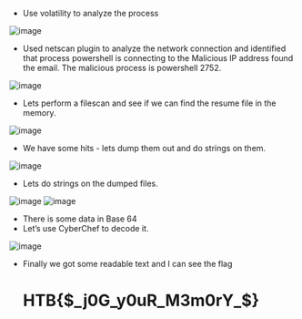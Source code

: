 - Use volatility to analyze the process

![image](https://user-images.githubusercontent.com/111954330/200497107-b5e5a145-b1c8-42aa-b5ba-acf8da90cdd3.png)

- Used netscan plugin to analyze the network connection and identified that process powershell is connecting to the Malicious IP address found the email. The malicious process is powershell 2752.

![image](https://user-images.githubusercontent.com/111954330/200497199-f8f56c48-7564-4de0-9440-ae398af45b02.png)

- Lets perform a filescan and see if we can find the resume file in the memory.

![image](https://user-images.githubusercontent.com/111954330/200497244-7753d899-efd1-4245-87af-10386b0b01a2.png)

- We have some hits - lets dump them out and do strings on them.

![image](https://user-images.githubusercontent.com/111954330/200497269-63552f8a-cfaf-4176-b64c-3980245c58c8.png)

- Lets do strings on the dumped files.

![image](https://user-images.githubusercontent.com/111954330/200497311-6c05871b-d696-4281-8022-c1d5a19e7929.png)
![image](https://user-images.githubusercontent.com/111954330/200497328-a92bfc35-c6ff-4b1f-85a0-7d2912ba6762.png)

- There is some data in Base 64
- Let’s use CyberChef to decode it.

![image](https://user-images.githubusercontent.com/111954330/200497349-05ac9c55-cbf9-4ebb-8dcd-6d16cea882c3.png)

- Finally we got some readable text and I can see the flag <h1>HTB{$_j0G_y0uR_M3m0rY_$}<h1>

